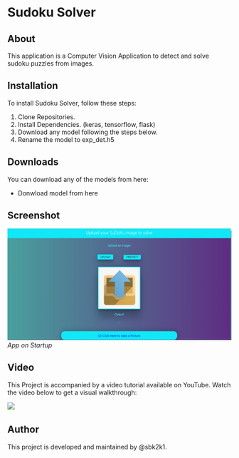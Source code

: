 # Sudoku Solver

## About

This application is a Computer Vision Application to detect and solve sudoku puzzles from images.

## Installation

To install Sudoku Solver, follow these steps:

1. Clone Repositories.
2. Install Dependencies. (keras, tensorflow, flask)
3. Download any model following the steps below.
4. Rename the model to exp_det.h5

## Downloads

You can download any of the models from here:

- Donwload model from here

## Screenshot

![Screenshot 1](./static/Capture.PNG)
*App on Startup*

## Video

This Project is accompanied by a video tutorial available on YouTube. Watch the video below to get a visual walkthrough:


[<img src="https://img.youtube.com/vi/nEYiJ67rBKc/hqdefault.jpg" 
/>](https://www.youtube.com/watch?v=nEYiJ67rBKc)

## Author

This project is developed and maintained by @sbk2k1.
